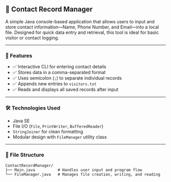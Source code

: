 
## 📇 Contact Record Manager

A simple Java console-based application that allows users to input and store contact information—Name, Phone Number, and Email—into a local file. Designed for quick data entry and retrieval, this tool is ideal for basic visitor or contact logging.

---

### 🚀 Features
- ✅ Interactive CLI for entering contact details
- ✅ Stores data in a comma-separated format
- ✅ Uses semicolon (`;`) to separate individual records
- ✅ Appends new entries to `visitors.txt`
- ✅ Reads and displays all saved records after input

---

### 🛠️ Technologies Used
- Java SE
- File I/O (`File`, `PrintWriter`, `BufferedReader`)
- `StringJoiner` for clean formatting
- Modular design with `FileManager` utility class

---

### 📂 File Structure
```
ContactRecordManager/
├── Main.java          # Handles user input and program flow
└── FileManager.java   # Manages file creation, writing, and reading
```
